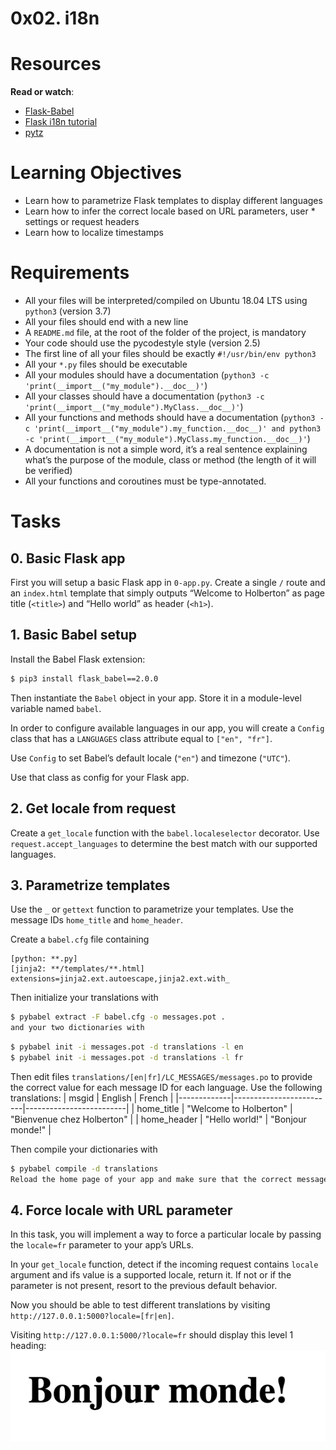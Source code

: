# 0x02. i18n

# Resources
**Read or watch**:
* [Flask-Babel](https://web.archive.org/web/20201111174034/https://flask-babel.tkte.ch/)
* [Flask i18n tutorial](https://blog.miguelgrinberg.com/post/the-flask-mega-tutorial-part-xiii-i18n-and-l10n)
* [pytz](https://pypi.org/project/pytz/)

# Learning Objectives
* Learn how to parametrize Flask templates to display different languages
* Learn how to infer the correct locale based on URL parameters, user * settings or request headers
* Learn how to localize timestamps

# Requirements
* All your files will be interpreted/compiled on Ubuntu 18.04 LTS using ```python3``` (version 3.7)
* All your files should end with a new line
* A ```README.md``` file, at the root of the folder of the project, is mandatory
* Your code should use the pycodestyle style (version 2.5)
* The first line of all your files should be exactly ```#!/usr/bin/env python3```
* All your ```*.py``` files should be executable
* All your modules should have a documentation (```python3 -c 'print(__import__("my_module").__doc__)'```)
* All your classes should have a documentation (```python3 -c 'print(__import__("my_module").MyClass.__doc__)'```)
* All your functions and methods should have a documentation (```python3 -c 'print(__import__("my_module").my_function.__doc__)' and python3 -c 'print(__import__("my_module").MyClass.my_function.__doc__)'```)
* A documentation is not a simple word, it’s a real sentence explaining what’s the purpose of the module, class or method (the length of it will be verified)
* All your functions and coroutines must be type-annotated.

# Tasks
## 0. Basic Flask app
First you will setup a basic Flask app in ```0-app.py```. Create a single ```/``` route and an ```index.html``` template that simply outputs “Welcome to Holberton” as page title (```<title>```) and “Hello world” as header (```<h1>```).

## 1. Basic Babel setup
Install the Babel Flask extension:
```sh
$ pip3 install flask_babel==2.0.0
```
Then instantiate the ```Babel``` object in your app. Store it in a module-level variable named ```babel```.

In order to configure available languages in our app, you will create a ```Config``` class that has a ```LANGUAGES``` class attribute equal to ```["en", "fr"]```.

Use ```Config``` to set Babel’s default locale (```"en"```) and timezone (```"UTC"```).

Use that class as config for your Flask app.

## 2. Get locale from request
Create a ```get_locale``` function with the ```babel.localeselector``` decorator. Use ```request.accept_languages``` to determine the best match with our supported languages.

## 3. Parametrize templates
Use the ```_``` or ```gettext``` function to parametrize your templates. Use the message IDs ```home_title``` and ```home_header```.

Create a ```babel.cfg``` file containing
```
[python: **.py]
[jinja2: **/templates/**.html]
extensions=jinja2.ext.autoescape,jinja2.ext.with_
```

Then initialize your translations with
```sh
$ pybabel extract -F babel.cfg -o messages.pot .
and your two dictionaries with
```

```sh
$ pybabel init -i messages.pot -d translations -l en
$ pybabel init -i messages.pot -d translations -l fr
```
Then edit files ```translations/[en|fr]/LC_MESSAGES/messages.po``` to provide the correct value for each message ID for each language. Use the following translations:
| msgid       | English                 | French                  |
|-------------|-------------------------|-------------------------|
| home_title  | "Welcome to Holberton"   | "Bienvenue chez Holberton" |
| home_header | "Hello world!"           | "Bonjour monde!"        |

Then compile your dictionaries with
```sh
$ pybabel compile -d translations
Reload the home page of your app and make sure that the correct messages show up.
```

## 4. Force locale with URL parameter
In this task, you will implement a way to force a particular locale by passing the ```locale=fr``` parameter to your app’s URLs.

In your ```get_locale``` function, detect if the incoming request contains ```locale``` argument and ifs value is a supported locale, return it. If not or if the parameter is not present, resort to the previous default behavior.

Now you should be able to test different translations by visiting ```http://127.0.0.1:5000?locale=[fr|en]```.

Visiting ```http://127.0.0.1:5000/?locale=fr``` should display this level 1 heading:
![](./imgs/q4_heading.PNG)
